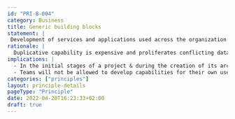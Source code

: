 ```yaml
---
id: "PRI-B-004"
category: Business
title: Generic building blocks
statement: |
 Development of services and applications used across the organization is preferred over the development of similar or duplicative equivalents which are only provided to a particular department.
rationale: |
  Duplicative capability is expensive and proliferates conflicting data.
implications: |
  - In the initial stages of a project & during the creation of its architecture, attention needs to paid to reuse of existing building blocks and creation of new generic building blocks rather than development of capabilities which serve only the project.<br/>
  - Teams will not be allowed to develop capabilities for their own use which are similar/duplicative of enterprise-wide capabilities; in this way, expenditures of scarce resources to develop essentially the same capability in marginally different ways will be reduced
categories: ["principles"]
layout: principle-details
pageType: "Principle"
date: 2022-04-20T16:23:33+02:00
draft: true
---
```


